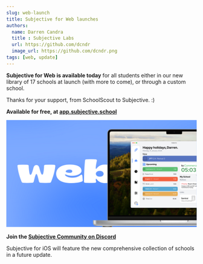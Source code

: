 ```yaml
---
slug: web-launch
title: Subjective for Web launches
authors:
  name: Darren Candra
  title : Subjective Labs
  url: https://github.com/dcndr
  image_url: https://github.com/dcndr.png
tags: [web, update]
---
```


**Subjective for Web is available today** for all students either in our new library of 17 schools at launch (with more to come), or through a custom school.

Thanks for your support, from SchoolScout to Subjective. :)

**Available for free, at [app.subjective.school](https://app.subjective.candra.dev)**

![Subjective for Web banner](./web-launch.png)

**Join the [Subjective Community on Discord](https://discord.subjective.school)**

Subjective for iOS will feature the new comprehensive collection of schools in a future update.
